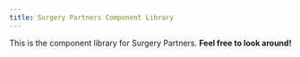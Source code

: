 ```yaml
---
title: Surgery Partners Component Library
---
```

This is the component library for Surgery Partners. **Feel free to look around!**

<!-- ## Atomic design

This component library uses [atomic design](http://bradfrost.com/blog/post/atomic-web-design/) principles which classifies components into five distinct groups:

* atoms
* molecules
* organisms
* templates
* pages

## Naming components

Components follow the [SUIT CSS](https://github.com/suitcss/suit/blob/master/doc/naming-conventions.md) naming convention. -->
